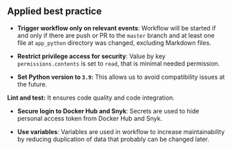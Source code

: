 ## Applied best practice

* **Trigger workflow only on relevant events**: Workflow will be started if and only if there are push or PR to the
  `master` branch and at least one file at `app_python` directory was changed, excluding Markdown files.

* **Restrict privilege access for security**: Value by key `permissions.contents` is set to `read`, that is minimal
  needed permission.

* **Set Python version to `3.9`:** This allows us to avoid compatibility issues at the future.

**Lint and test:** It ensures code quality and code integration.

* **Secure login to Docker Hub and Snyk**: Secrets are used to hide personal access token from Docker Hub and Snyk.

* **Use variables**: Variables are used in workflow to increase maintainability by reducing duplication of data that
  probably can be changed later.
